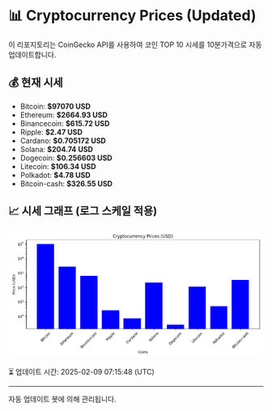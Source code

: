 
# 📊 Cryptocurrency Prices (Updated)

이 리포지토리는 CoinGecko API를 사용하여 코인 TOP 10 시세를 10분가격으로 자동 업데이트합니다.

## 💰 현재 시세
- Bitcoin: **$97070 USD**
- Ethereum: **$2664.93 USD**
- Binancecoin: **$615.72 USD**
- Ripple: **$2.47 USD**
- Cardano: **$0.705172 USD**
- Solana: **$204.74 USD**
- Dogecoin: **$0.256603 USD**
- Litecoin: **$106.34 USD**
- Polkadot: **$4.78 USD**
- Bitcoin-cash: **$326.55 USD**

## 📈 시세 그래프 (로그 스케일 적용)
![Crypto Prices](crypto_prices.png)

⏳ 업데이트 시간: 2025-02-09 07:15:48 (UTC)

---
자동 업데이트 봇에 의해 관리됩니다.
